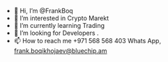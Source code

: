 - 👋 Hi, I’m @FrankBoq
- 👀 I’m interested in Crypto Marekt
- 🌱 I’m currently learning Trading
- 💞️ I’m looking for Developers .
- 📫 How to reach me +971 568 568 403 Whats App, frank.boqikhojaev@bluechip.am

<!---
FrankBoq/FrankBoq is a ✨ special ✨ repository because its `README.md` (this file) appears on your GitHub profile.
You can click the Preview link to take a look at your changes.
--->
